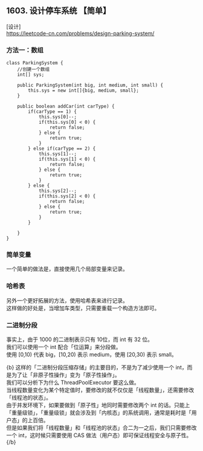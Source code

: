 ## 1603. 设计停车系统 【简单】      
[设计]     
https://leetcode-cn.com/problems/design-parking-system/     

### 方法一：数组   
```
class ParkingSystem {
    //创建一个数组
    int[] sys;

    public ParkingSystem(int big, int medium, int small) {
        this.sys = new int[]{big, medium, small};
    }
    
    public boolean addCar(int carType) {
        if(carType == 1) {
            this.sys[0]--;
            if(this.sys[0] < 0) {
                return false;
            } else {
                return true;
            }
        } else if(carType == 2) {
            this.sys[1]--;
            if(this.sys[1] < 0) {
                return false;
            } else {
                return true;
            }
        } else {
            this.sys[2]--;
            if(this.sys[2] < 0) {
                return false;
            } else {
                return true;
            }
        }
       
    }
}

```

### 简单变量      
一个简单的做法是，直接使用几个局部变量来记录。       

### 哈希表      
另外一个更好拓展的方法，使用哈希表来进行记录。      
这样做的好处是，当增加车类型，只需要重载一个构造方法即可。           

### 二进制分段    
事实上，由于 1000 的二进制表示只有 10位，而 int 有 32 位。      
我们可以使用一个 int 配合「位运算」来分段做。    
使用 [0,10) 代表 big，[10,20) 表示 medium，使用 [20,30) 表示 small。
       
       
{b}
这样的「二进制分段压缩存储」的主要目的，不是为了减少使用一个 int，而是为了让「非原子性操作」变为「原子性操作」。        
我们可以分析下为什么 ThreadPoolExecutor 要这么做。   
当线程数量变化为某个特定值时，要修改的就不仅仅是「线程数量」，还需要修改「线程池的状态」。   
由于并发环境下，如果要做到「原子性」地同时需要修改两个 int 的话。只能上「重量级锁」，「重量级锁」就会涉及到「内核态」的系统调用，通常是耗时是「用户态」的上百倍。   
但是如果我们将「线程数量」和「线程池的状态」合二为一之后，我们只需要修改一个 int，这时候只需要使用 CAS 做法（用户态）即可保证线程安全与原子性。   
{/b}





















